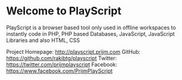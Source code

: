 Welcome to PlayScript
==========================


PlayScript is a browser based tool only used in offline workspaces to instantly code in PHP, PHP based Databases, JavaScript, JavaScript Libraries and also HTML, CSS

Project Homepage: http://playscript.prijm.com
GitHub: https://github.com/rakibtg/playscript
Twitter: https://twitter.com/prijmplayscript
Facebook: https://www.facebook.com/PrijmPlayScript